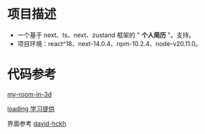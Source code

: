 # 项目描述
- 一个基于 next、ts、next、zustand 框架的 " **个人简历** "。支持。
- 项目环境：react^18、next-14.0.4、npm-10.2.4、node-v20.11.0。


# 代码参考
[my-room-in-3d](https://github.com/brunosimon/my-room-in-3d)

[loading 学习提供](https://juejin.cn/post/7271070291689750582?searchId=202404080951001F6A7573B43FA9511E80)

界面参考
[david-hckh](https://www.david-hckh.com/)